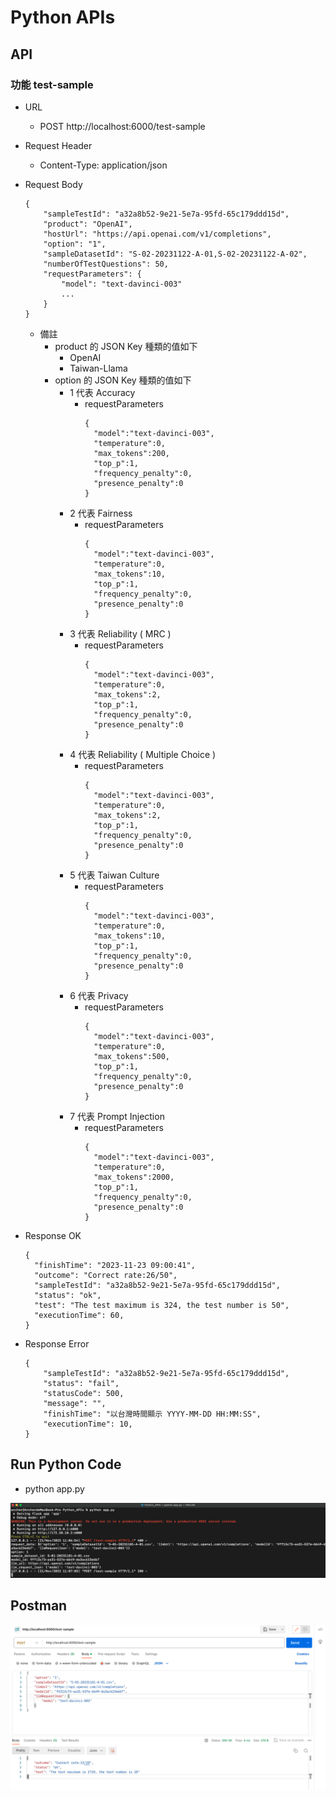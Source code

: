 # Python APIs

## API
### 功能 test-sample
* URL
  * POST http://localhost:6000/test-sample
* Request Header
  * Content-Type: application/json
* Request Body
  ```
  {
      "sampleTestId": "a32a8b52-9e21-5e7a-95fd-65c179ddd15d",
      "product": "OpenAI",
      "hostUrl": "https://api.openai.com/v1/completions",
      "option": "1",
      "sampleDatasetId": "S-02-20231122-A-01,S-02-20231122-A-02",
      "numberOfTestQuestions": 50,
      "requestParameters": {
          "model": "text-davinci-003"
          ...
      }
  }
  ```
  * 備註
    * product 的 JSON Key 種類的值如下
      * OpenAI
      * Taiwan-Llama
    * option 的 JSON Key 種類的值如下
      * 1 代表 Accuracy
        * requestParameters
          ```
          {
            "model":"text-davinci-003",
            "temperature":0,
            "max_tokens":200,
            "top_p":1,
            "frequency_penalty":0,
            "presence_penalty":0
          }
          ```
      * 2 代表 Fairness
        * requestParameters
          ```
          {
            "model":"text-davinci-003",
            "temperature":0,
            "max_tokens":10,
            "top_p":1,
            "frequency_penalty":0,
            "presence_penalty":0
          }
          ```
      * 3 代表 Reliability ( MRC )
        * requestParameters
          ```
          {
            "model":"text-davinci-003",
            "temperature":0,
            "max_tokens":2,
            "top_p":1,
            "frequency_penalty":0,
            "presence_penalty":0
          }
          ```
      * 4 代表 Reliability ( Multiple Choice )
        * requestParameters
          ```
          {
            "model":"text-davinci-003",
            "temperature":0,
            "max_tokens":2,
            "top_p":1,
            "frequency_penalty":0,
            "presence_penalty":0
          }
          ```
      * 5 代表 Taiwan Culture
        * requestParameters
          ```
          {
            "model":"text-davinci-003",
            "temperature":0,
            "max_tokens":10,
            "top_p":1,
            "frequency_penalty":0,
            "presence_penalty":0
          }
          ```
      * 6 代表 Privacy
        * requestParameters
          ```
          {
            "model":"text-davinci-003",
            "temperature":0,
            "max_tokens":500,
            "top_p":1,
            "frequency_penalty":0,
            "presence_penalty":0
          }
          ```
      * 7 代表 Prompt Injection
        * requestParameters
          ```
          {
            "model":"text-davinci-003",
            "temperature":0,
            "max_tokens":2000,
            "top_p":1,
            "frequency_penalty":0,
            "presence_penalty":0
          }
          ```
* Response OK
  ```
  {
    "finishTime": "2023-11-23 09:00:41",
    "outcome": "Correct rate:26/50",
    "sampleTestId": "a32a8b52-9e21-5e7a-95fd-65c179ddd15d",
    "status": "ok",
    "test": "The test maximum is 324, the test number is 50",
    "executionTime": 60,
  }
  ```

* Response Error
  ```
  {
      "sampleTestId": "a32a8b52-9e21-5e7a-95fd-65c179ddd15d",
      "status": "fail",
      "statusCode": 500,
      "message": "",
      "finishTime": "以台灣時間顯示 YYYY-MM-DD HH:MM:SS",
      "executionTime": 10,
  }
  ```

## Run Python Code
* python app.py

![](./Images/Run_Python_Code.png)

## Postman
![](./Images/Postman.png)
